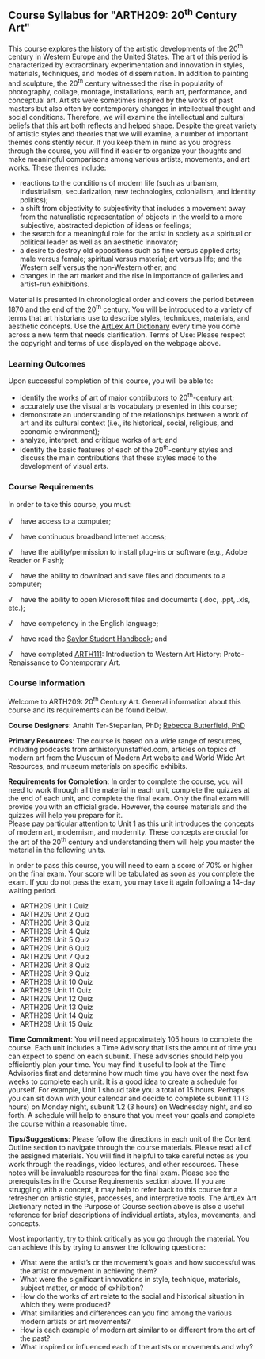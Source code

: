 Course Syllabus for "ARTH209: 20<sup>th</sup> Century Art"
----------------------------------------------------------

This course explores the history of the artistic developments of the
20<sup>th</sup> century in Western Europe and the United States. The art
of this period is characterized by extraordinary experimentation and
innovation in styles, materials, techniques, and modes of dissemination.
In addition to painting and sculpture, the 20<sup>th</sup> century
witnessed the rise in popularity of photography, collage, montage,
installations, earth art, performance, and conceptual art. Artists were
sometimes inspired by the works of past masters but also often by
contemporary changes in intellectual thought and social conditions.
Therefore, we will examine the intellectual and cultural beliefs that
this art both reflects and helped shape. Despite the great variety of
artistic styles and theories that we will examine, a number of important
themes consistently recur. If you keep them in mind as you progress
through the course, you will find it easier to organize your thoughts
and make meaningful comparisons among various artists, movements, and
art works. These themes include:
-   reactions to the conditions of modern life (such as urbanism,
    industrialism, secularization, new technologies, colonialism, and
    identity politics);
-   a shift from objectivity to subjectivity that includes a movement
    away from the naturalistic representation of objects in the world to
    a more subjective, abstracted depiction of ideas or feelings;
-   the search for a meaningful role for the artist in society as a
    spiritual or political leader as well as an aesthetic innovator;
-   a desire to destroy old oppositions such as fine versus applied
    arts; male versus female; spiritual versus material; art versus
    life; and the Western self versus the non-Western other; and
-   changes in the art market and the rise in importance of galleries
    and artist-run exhibitions.

Material is presented in chronological order and covers the period
between 1870 and the end of the 20<sup>th</sup> century. You will be
introduced to a variety of terms that art historians use to describe
styles, techniques, materials, and aesthetic concepts. Use the [ArtLex
Art Dictionary](http://www.artlex.com/) every time you come across a new
term that needs clarification. Terms of Use: Please respect the
copyright and terms of use displayed on the webpage above.

### Learning Outcomes

Upon successful completion of this course, you will be able to:

-   identify the works of art of major contributors to
    20<sup>th</sup>-century art;
-   accurately use the visual arts vocabulary presented in this course;
-   demonstrate an understanding of the relationships between a work of
    art and its cultural context (i.e., its historical, social,
    religious, and economic environment);
-   analyze, interpret, and critique works of art; and
-   identify the basic features of each of the 20<sup>th</sup>-century
    styles and discuss the main contributions that these styles made to
    the development of visual arts.

### Course Requirements

In order to take this course, you must:  
    
 √    have access to a computer;  
  
 √    have continuous broadband Internet access;  
  
 √    have the ability/permission to install plug-ins or software (e.g.,
Adobe Reader or Flash);  
  
 √    have the ability to download and save files and documents to a
computer;  
  
 √    have the ability to open Microsoft files and documents (.doc,
.ppt, .xls, etc.);  
  
 √    have competency in the English language;  
  
 √    have read the [Saylor Student
Handbook](http://www.saylor.org/site/wp-content/uploads/2012/05/Saylor-StudentHandbook.pdf);
and  
  
 √    have completed [ARTH111](http://www.saylor.org/courses/arth111/):
Introduction to Western Art History: Proto-Renaissance to Contemporary
Art.

### Course Information

Welcome to ARTH209: 20<sup>th</sup> Century Art. General information
about this course and its requirements can be found below.  
  
 **Course Designers**: Anahit Ter-Stepanian, PhD; [Rebecca Butterfield,
PhD](http://www.saylor.org/faculty-a-g/#DrRebeccaButterfield)  
  
 **Primary Resources**: The course is based on a wide range of
resources, including podcasts from arthistoryunstaffed.com, articles on
topics of modern art from the Museum of Modern Art website and World
Wide Art Resources, and museum materials on specific exhibits.  
  
 **Requirements for Completion**: In order to complete the course, you
will need to work through all the material in each unit, complete the
quizzes at the end of each unit, and complete the final exam. Only the
final exam will provide you with an official grade. However, the course
materials and the quizzes will help you prepare for it.  
 Please pay particular attention to Unit 1 as this unit introduces the
concepts of modern art, modernism, and modernity. These concepts are
crucial for the art of the 20<sup>th</sup> century and understanding
them will help you master the material in the following units.  
  
 In order to pass this course, you will need to earn a score of 70% or
higher on the final exam. Your score will be tabulated as soon as you
complete the exam. If you do not pass the exam, you may take it again
following a 14-day waiting period.  

-   ARTH209 Unit 1 Quiz
-   ARTH209 Unit 2 Quiz
-   ARTH209 Unit 3 Quiz
-   ARTH209 Unit 4 Quiz
-   ARTH209 Unit 5 Quiz
-   ARTH209 Unit 6 Quiz
-   ARTH209 Unit 7 Quiz
-   ARTH209 Unit 8 Quiz
-   ARTH209 Unit 9 Quiz
-   ARTH209 Unit 10 Quiz
-   ARTH209 Unit 11 Quiz
-   ARTH209 Unit 12 Quiz
-   ARTH209 Unit 13 Quiz
-   ARTH209 Unit 14 Quiz
-   ARTH209 Unit 15 Quiz

**Time Commitment**: You will need approximately 105 hours to complete
the course. Each unit includes a Time Advisory that lists the amount of
time you can expect to spend on each subunit. These advisories should
help you efficiently plan your time. You may find it useful to look at
the Time Advisories first and determine how much time you have over the
next few weeks to complete each unit. It is a good idea to create a
schedule for yourself. For example, Unit 1 should take you a total of 15
hours. Perhaps you can sit down with your calendar and decide to
complete subunit 1.1 (3 hours) on Monday night, subunit 1.2 (3 hours) on
Wednesday night, and so forth. A schedule will help to ensure that you
meet your goals and complete the course within a reasonable time.  
  
 **Tips/Suggestions**: Please follow the directions in each unit of the
Content Outline section to navigate through the course materials. Please
read all of the assigned materials. You will find it helpful to take
careful notes as you work through the readings, video lectures, and
other resources. These notes will be invaluable resources for the final
exam. Please see the prerequisites in the Course Requirements section
above. If you are struggling with a concept, it may help to refer back
to this course for a refresher on artistic styles, processes, and
interpretive tools. The ArtLex Art Dictionary noted in the Purpose of
Course section above is also a useful reference for brief descriptions
of individual artists, styles, movements, and concepts.  
  
 Most importantly, try to think critically as you go through the
material. You can achieve this by trying to answer the following
questions:  

-   What were the artist’s or the movement’s goals and how successful
    was the artist or movement in achieving them?
-   What were the significant innovations in style, technique,
    materials, subject matter, or mode of exhibition?
-   How do the works of art relate to the social and historical
    situation in which they were produced?
-   What similarities and differences can you find among the various
    modern artists or art movements?
-   How is each example of modern art similar to or different from the
    art of the past?
-   What inspired or influenced each of the artists or movements and
    why?

